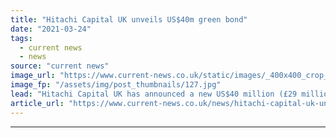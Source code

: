 ```yaml
---
title: "Hitachi Capital UK unveils US$40m green bond"
date: "2021-03-24"
tags: 
  - current news
  - news
source: "current news"
image_url: "https://www.current-news.co.uk/static/images/_400x400_crop_center-center/Hitachi-Capital-UK-demonstrates-sustainability-strategy-image-GRIDSERVE.jpg"
image_fp: "/assets/img/post_thumbnails/127.jpg"
lead: "​Hitachi Capital UK has announced a new US$40 million (£29 million) green bond in support of its clean transport and renewables ambitions."
article_url: "https://www.current-news.co.uk/news/hitachi-capital-uk-unveils-us-40-million-green-bond?utm_source=rss-feeds&utm_medium=rss&utm_campaign=rss"
---
```


---
